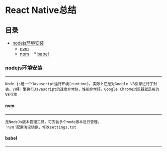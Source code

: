 React Native总结
==

## 目录<br/>
* [nodejs环境安装](#nodejs环境安装)
    * [nvm](#nvm)
    * [npm](#npm)
    * [babel](#babel)

### nodejs环境安装
----------------------------------------------------
    Node.js是一个Javascript运行环境(runtime)。实际上它是对Google V8引擎进行了封装。V8引 擎执行Javascript的速度非常快，性能非常好。Google Chrome浏览器就是用的V8引擎

#### nvm
----------------------------------------------------
    是NodeJs版本管理工具，可安装多个node版本进行管理。
    'nvm'配置淘宝镜像，修改settings.txt

#### babel
----------------------------------------------------
